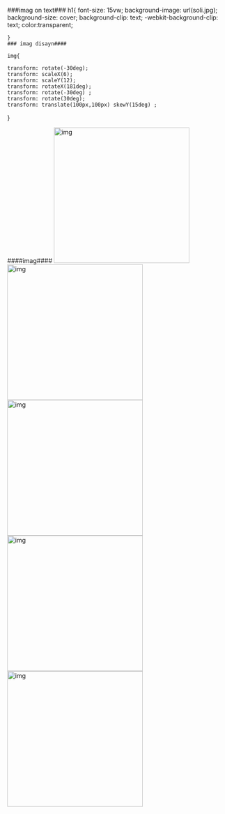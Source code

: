 ###imag on text###
h1{
font-size: 15vw;
background-image: url(soli.jpg);
background-size: cover;
background-clip: text;
-webkit-background-clip: text;
color:transparent;

    }
    ### imag disayn####

    img{
   
    transform: rotate(-30deg);
    transform: scaleX(6);
    transform: scaleY(12);
    transform: rotateX(181deg);
    transform: rotate(-30deg) ;
    transform: rotate(30deg);
    transform: translate(100px,100px) skewY(15deg) ;
}


####imag####
<img class="img1" src="https://media.istockphoto.com/id/1449784915/photo/digital-brain.jpg?s=612x612&w=0&k=20&c=3IbEhLnYth164iPGI026GWiXcedswAJE99VHSn-pqkU=" alt="img" width="311px">
    <img class="img2" src="https://images.unsplash.com/photo-1508739773434-c26b3d09e071?auto=format&fit=crop&q=60&w=400&ixlib=rb-4.0.3&ixid=M3wxMjA3fDB8MHxzZWFyY2h8MjZ8fHdhbGxwYXBlciUyMDRrfGVufDB8fDB8fHww" alt="img" width="311px">
    <img class="img4" src="https://images.unsplash.com/photo-1617791160536-598cf32026fb?auto=format&fit=crop&q=60&w=400&ixlib=rb-4.0.3&ixid=M3wxMjA3fDB8MHxzZWFyY2h8MTZ8fHdhbGxwYXBlciUyMDRrfGVufDB8fDB8fHww" alt="img" width="311px">
    <img class="img5" src="https://images.unsplash.com/photo-1618005198919-d3d4b5a92ead?auto=format&fit=crop&q=60&w=400&ixlib=rb-4.0.3&ixid=M3wxMjA3fDB8MHxzZWFyY2h8MzB8fHdhbGxwYXBlciUyMDRrfGVufDB8fDB8fHww" alt="img" width="311px">
        <img class="img6" src="https://media.istockphoto.com/id/1401980646/photo/3d-rendered-classic-sculpture-metaverse-avatar-with-network-of-low-poly-glowing-purple-lines.jpg?s=612x612&w=0&k=20&c=SyPEypDcGl9021jj7pP0GW3T_Y7FNa_0yEt9KAak4Gk=" alt="img" width="311px">

